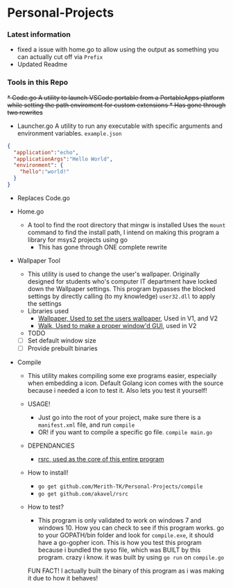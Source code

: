 # Personal-Projects
 ### Latest information
 * fixed a issue with home.go to allow using the output as something you can actually cut off via `Prefix`
 * Updated Readme

 ### Tools in this Repo 
 ~~* Code.go
    A utility to launch VSCode portable from a PortableApps platform while setting the path enviroment for custom extensions
    * Has gone through two rewrites~~
   * Launcher.go
    A utility to run any executable with specific arguments and environment variables.
    `example.json`
```json
{
  "application":"echo",
  "applicationArgs":"Hello World",
  "environment": {
    "hello":"world!"
  }
}
```
  * Replaces Code.go
 * Home.go
    * A tool to find the root directory that mingw is installed
    Uses the `mount` command to find the install path,
    I intend on making this program a library for msys2 projects using go
      * This has gone through ONE complete rewrite
 * Wallpaper Tool
    * This utility is used to change the user's wallpaper. Originally designed for students who's
    computer IT department have locked down the Wallpaper settings. This program bypasses the 
    blocked settings by directly calling (to my knowledge) `user32.dll` to apply the settings
    * Libraries used
      * [Wallpaper, Used to set the users wallpaper](https://github.com/reujab/wallpaper), Used in V1, and V2
      * [Walk, Used to make a proper window'd GUI](github.com/lxn/walk), used in V2
    * TODO

     - [ ] Set default window size
     - [ ] Provide prebuilt binaries    

 * Compile
    * This utility makes compiling some exe programs easier, especially when embedding a icon. 
    Default Golang icon comes with the source because i needed a icon to test it. Also lets you test it yourself!
    * USAGE!
      * Just go into the root of your project, make sure there is a `manifest.xml` file, and run `compile`
      * OR! if you want to compile a specific go file. `compile main.go`
    * DEPENDANCIES
      * [rsrc, used as the core of this entire program](https://github.com/akavel/rsrc)
    * How to install!
      * `go get github.com/Merith-TK/Personal-Projects/compile `
      * `go get github.com/akavel/rsrc`

    * How to test? 
      * This program is only validated to work on windows 7 and windows 10. How you can check to see if this program works. go to your GOPATH/bin folder and look for `compile.exe`, it should have a go-gopher icon.
      This is how you test this program because i bundled the syso file, which was BUILT by this program. crazy i know. it was built by using `go run` on `compile.go`
      

      FUN FACT! I actually built the binary of this program as i was making it due to how it behaves! 
